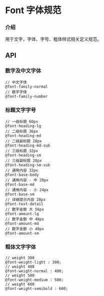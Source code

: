 # Font 字体规范

### 介绍

用于文字，字体、字号、粗体样式相关定义规范。

## API

### 数字及中文字体

```less
// 中文字体
@font-family-normal
// 数字字体
@font-family-number
```

### 标题文字字号

```less
// 一级标题 60px
@font-heading-lg
// 二级标题 36px
@font-heading-md
// 二级副标题 28px
@font-heading-md-sub
// 三级标题 32px
@font-heading-sm
// 三级副标题 28px
@font-heading-sm-sub
// 通用内容 32px
@font-base-body
// 通用内容 - 中 28px
@font-base-md
// 通用内容 - 小 24px
@font-base-sm
// 详细提示内容 28px
@font-text-detail
// 数字金额 大 56px
@font-amount-lg
// 数字金额 中 48px
@font-amount-md
// 数字金额 小 40px
@font-amount-sm
```

### 粗体文字字体

```less
// weight 300
@font-weight-light : 300;
// weight 400
@font-weight-normal : 400;
// weight 500
@font-weight-medium : 500;
// weight 600
@font-weight-semibold : 600;
```
